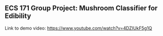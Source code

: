 ## ECS 171 Group Project: Mushroom Classifier for Edibility
Link to demo video: https://www.youtube.com/watch?v=4DZIUkF5g1Q
